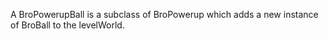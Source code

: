 A BroPowerupBall is a subclass of BroPowerup which adds a new instance of BroBall to the levelWorld.